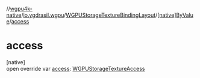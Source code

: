 //[wgpu4k-native](../../../../index.md)/[io.ygdrasil.wgpu](../../index.md)/[WGPUStorageTextureBindingLayout](../index.md)/[[native]ByValue](index.md)/[access](access.md)

# access

[native]\
open override var [access](access.md): [WGPUStorageTextureAccess](../../-w-g-p-u-storage-texture-access/index.md)